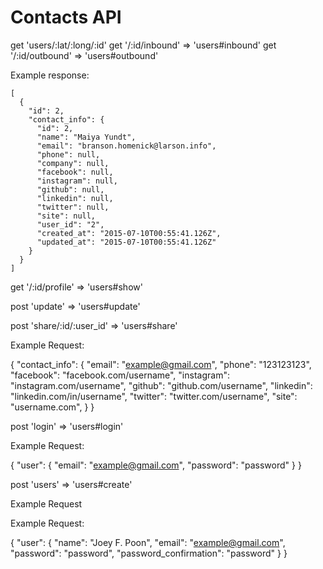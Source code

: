 # Contacts API

get 'users/:lat/:long/:id'
get '/:id/inbound' => 'users#inbound'
get '/:id/outbound' => 'users#outbound'

Example response:

    [
      {
        "id": 2,
        "contact_info": {
          "id": 2,
          "name": "Maiya Yundt",
          "email": "branson.homenick@larson.info",
          "phone": null,
          "company": null,
          "facebook": null,
          "instagram": null,
          "github": null,
          "linkedin": null,
          "twitter": null,
          "site": null,
          "user_id": "2",
          "created_at": "2015-07-10T00:55:41.126Z",
          "updated_at": "2015-07-10T00:55:41.126Z"
        }
      }
    ]

get '/:id/profile' => 'users#show'

post 'update' => 'users#update'

post 'share/:id/:user_id' => 'users#share'

Example Request:

  {
    "contact_info": {
      "email": "example@gmail.com",
      "phone": "123123123",
      "facebook": "facebook.com/username",
      "instagram": "instagram.com/username",
      "github": "github.com/username",
      "linkedin": "linkedin.com/in/username",
      "twitter": "twitter.com/username",
      "site": "username.com",
    }
  }

post 'login' => 'users#login'

Example Request:

  {
    "user": {
      "email": "example@gmail.com",
      "password": "password"
    }
  }

post 'users' => 'users#create'

Example Request

Example Request:

  {
    "user": {
      "name": "Joey F. Poon",
      "email": "example@gmail.com",
      "password": "password",
      "password_confirmation": "password"
    }
  }
